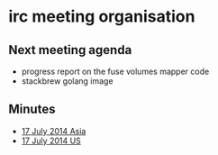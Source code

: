 # irc meeting organisation

## Next meeting agenda

- progress report on the fuse volumes mapper code
- stackbrew golang image

## Minutes


- [17 July 2014 Asia](docker-dev/17Jul2014.md)
- [17 July 2014 US](docker-dev/US17Jul2014.md)
